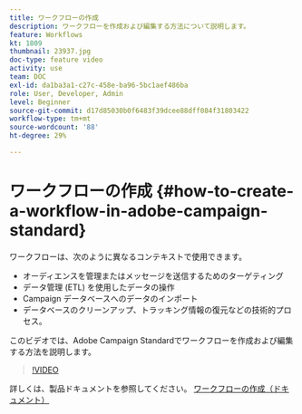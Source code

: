 ```yaml
---
title: ワークフローの作成
description: ワークフローを作成および編集する方法について説明します。
feature: Workflows
kt: 1809
thumbnail: 23937.jpg
doc-type: feature video
activity: use
team: DOC
exl-id: da1ba3a1-c27c-458e-ba96-5bc1aef486ba
role: User, Developer, Admin
level: Beginner
source-git-commit: d17d85030b0f6483f39dcee88dff084f31803422
workflow-type: tm+mt
source-wordcount: '88'
ht-degree: 29%

---
```


# ワークフローの作成 {#how-to-create-a-workflow-in-adobe-campaign-standard}

ワークフローは、次のように異なるコンテキストで使用できます。

* オーディエンスを管理またはメッセージを送信するためのターゲティング
* データ管理 (ETL) を使用したデータの操作
* Campaign データベースへのデータのインポート
* データベースのクリーンアップ、トラッキング情報の復元などの技術的プロセス。

このビデオでは、Adobe Campaign Standardでワークフローを作成および編集する方法を説明します。

>[!VIDEO](https://video.tv.adobe.com/v/23937?quality=12)

詳しくは、製品ドキュメントを参照してください。 [ワークフローの作成（ドキュメント）](https://experienceleague.adobe.com/docs/campaign-standard/using/managing-processes-and-data/workflow-general-operation/building-a-workflow.html)
